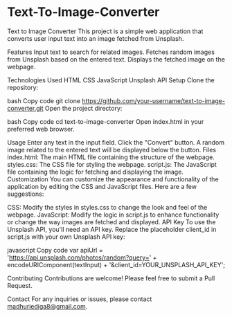 # Text-To-Image-Converter
Text to Image Converter
This project is a simple web application that converts user input text into an image fetched from Unsplash.

Features
Input text to search for related images.
Fetches random images from Unsplash based on the entered text.
Displays the fetched image on the webpage.

Technologies Used
HTML
CSS
JavaScript
Unsplash API
Setup
Clone the repository:

bash
Copy code
git clone https://github.com/your-username/text-to-image-converter.git
Open the project directory:

bash
Copy code
cd text-to-image-converter
Open index.html in your preferred web browser.

Usage
Enter any text in the input field.
Click the "Convert" button.
A random image related to the entered text will be displayed below the button.
Files
index.html: The main HTML file containing the structure of the webpage.
styles.css: The CSS file for styling the webpage.
script.js: The JavaScript file containing the logic for fetching and displaying the image.
Customization
You can customize the appearance and functionality of the application by editing the CSS and JavaScript files. Here are a few suggestions:

CSS: Modify the styles in styles.css to change the look and feel of the webpage.
JavaScript: Modify the logic in script.js to enhance functionality or change the way images are fetched and displayed.
API Key
To use the Unsplash API, you'll need an API key. Replace the placeholder client_id in script.js with your own Unsplash API key:

javascript
Copy code
var apiUrl = 'https://api.unsplash.com/photos/random?query=' + encodeURIComponent(textInput) + '&client_id=YOUR_UNSPLASH_API_KEY';

Contributing
Contributions are welcome! Please feel free to submit a Pull Request.

Contact
For any inquiries or issues, please contact madhuriediga8@gmail.com.

